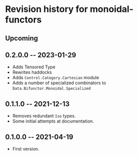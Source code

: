 # Revision history for monoidal-functors

## Upcoming

## 0.2.0.0 -- 2023-01-29

* Adds Tensored Type
* Rewrites haddocks
* Adds `Control.Category.Cartesian` module
* Adds a number of specialized combinators to `Data.Bifunctor.Monoidal.Specialized`

## 0.1.1.0 -- 2021-12-13

* Removes redundant `Iso` types.
* Some initial attempts at documentation.

## 0.1.0.0 -- 2021-04-19

* First version.
